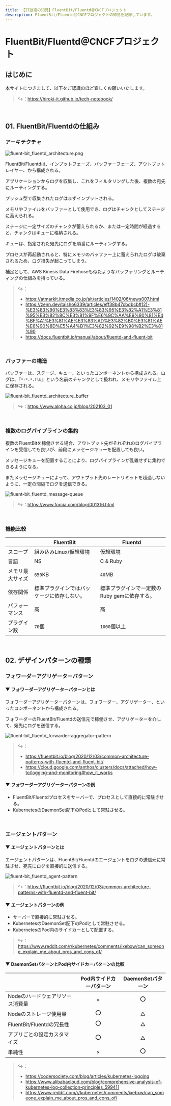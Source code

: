 ```yaml
---
title: 【IT技術の知見】FluentBit/Fluentd＠CNCFプロジェクト
description: FluentBit/Fluentd＠CNCFプロジェクトの知見を記録しています。
---
```


# FluentBit/Fluentd＠CNCFプロジェクト

## はじめに

本サイトにつきまして、以下をご認識のほど宜しくお願いいたします。

> ↪️：https://hiroki-it.github.io/tech-notebook/

<br>

## 01. FluentBit/Fluentdの仕組み

### アーキテクチャ

![fluent-bit_fluentd_architecture.png](https://raw.githubusercontent.com/hiroki-it/tech-notebook-images/master/images/fluent-bit_fluentd_architecture.png)

FluentBit/Fluentdは、インプットフェーズ、バッファーフェーズ、アウトプットレイヤー、から構成される。

アプリケーションからログを収集し、これをフィルタリングした後、複数の宛先にルーティングする。

プッシュ型で収集されたログはまずインプットされる。

メモリやファイルをバッファーとして使用でき、ログはチャンクとしてステージに蓄えられる。

ステージに一定サイズのチャンクが蓄えられるか、または一定時間が経過すると、チャンクはキューに格納される。

キューは、指定された宛先にログを順番にルーティングする。

プロセスが再起動されると、特にメモリのバッファー上に蓄えられたログは破棄されるため、ログ損失が起こってしまう。

補足として、AWS Kinesis Data Firehoseも似たようなバッファリングとルーティングの仕組みを持っている。

> ↪️：
>
> - https://atmarkit.itmedia.co.jp/ait/articles/1402/06/news007.html
> - https://zenn.dev/taisho6339/articles/eff38b47cbdbcb#(2)-%E3%83%90%E3%83%83%E3%83%95%E3%82%A1%E3%81%95%E3%82%8C%E3%81%9F%E6%9C%AA%E9%80%81%E4%BF%A1%E3%81%AE%E3%83%AD%E3%82%B0%E3%81%AE%E6%90%8D%E5%A4%B1%E3%82%92%E9%98%B2%E3%81%90
> - https://docs.fluentbit.io/manual/about/fluentd-and-fluent-bit

<br>

### バッファーの構造

バッファーは、ステージ、キュー、といったコンポーネントから構成される。ログは、『`*-*.*.flb`』という名前のチャンクとして扱われ、メモリやファイル上に保存される。

![fluent-bit_fluentd_architecture_buffer](https://raw.githubusercontent.com/hiroki-it/tech-notebook-images/master/images/fluent-bit_fluentd_architecture_buffer.png)

> ↪️：https://www.alpha.co.jp/blog/202103_01

<br>

### 複数のログパイプラインの集約

複数のFluentBitを稼働させる場合、アウトプット先がそれぞれのログパイプラインを受信しても良いが、前段にメッセージキューを配置しても良い。

メッセージキューを配置することにより、ログパイプラインが乱雑せずに集約できるようになる。

またメッセージキューによって、アウトプット先のレートリミットを超過しないように、一定の間隔でログを送信できる。

![fluent-bit_fluentd_message-queue](https://raw.githubusercontent.com/hiroki-it/tech-notebook-images/master/images/fluent-bit_fluentd_message-queue.png)

> ↪️：https://www.forcia.com/blog/001316.html

<br>

### 機能比較

|                  | FluentBit                                  | Fluentd                                      |
| ---------------- | ------------------------------------------ | -------------------------------------------- |
| スコープ         | 組み込みLinux/仮想環境                     | 仮想環境                                     |
| 言語             | NS                                         | C & Ruby                                     |
| メモリ最大サイズ | `650`KB                                    | `40`MB                                       |
| 依存関係         | 標準プラグインではパッケージに依存しない。 | 標準プラグインで一定数のRuby gemに依存する。 |
| パフォーマンス   | 高                                         | 高                                           |
| プラグイン数     | `70`個                                     | `1000`個以上                                 |

<br>

## 02. デザインパターンの種類

### フォワーダーアグリゲーターパターン

#### ▼ フォワーダーアグリゲーターパターンとは

フォワーダーアグリゲーターパターンは、フォワーダー、アグリゲーター、といったコンポーネントから構成される。

フォワーダーのFluentBit/Fluentdの送信元で稼働させ、アグリゲーターを介して、宛先にログを送信する。

![fluent-bit_fluentd_forwarder-aggregator-pattern](https://raw.githubusercontent.com/hiroki-it/tech-notebook-images/master/images/fluent-bit_fluentd_forwarder-aggregator-pattern.png)

> ↪️：
>
> - https://fluentbit.io/blog/2020/12/03/common-architecture-patterns-with-fluentd-and-fluent-bit/
> - https://cloud.google.com/anthos/clusters/docs/attached/how-to/logging-and-monitoring#how_it_works

#### ▼ フォワーダーアグリゲーターパターンの例

- FluentBit/Fluentdプロセスをサーバーで、プロセスとして直接的に常駐させる。
- KubernetesのDaemonSet配下のPodとして常駐させる。

<br>

### エージェントパターン

#### ▼ エージェントパターンとは

エージェントパターンは、FluentBit/Fluentdのエージェントをログの送信元に常駐させ、宛先にログを直接的に送信する。

![fluent-bit_fluentd_agent-pattern](https://raw.githubusercontent.com/hiroki-it/tech-notebook-images/master/images/fluent-bit_fluentd_agent-pattern.png)

> ↪️：https://fluentbit.io/blog/2020/12/03/common-architecture-patterns-with-fluentd-and-fluent-bit/

#### ▼ エージェントパターンの例

- サーバーで直接的に常駐させる。
- KubernetesのDaemonSet配下のPodとして常駐させる。
- KubernetesのPod内のサイドカーとして配置する。

> ↪️：https://www.reddit.com/r/kubernetes/comments/ixebxw/can_someone_explain_me_about_pros_and_cons_of/

#### ▼ DaemonSetパターンとPod内サイドカーパターンの比較

|                                  | Pod内サイドカーパターン | DaemonSetパターン |
| -------------------------------- | :---------------------: | :---------------: |
| Nodeのハードウェアリソース消費量 |            ×            |        ⭕️        |
| Nodeのストレージ使用量           |           ⭕️           |         △         |
| FluentBit/Fluentdの冗長性        |          ⭕️️           |         △         |
| アプリごとの設定カスタマイズ     |           ⭕️           |         △         |
| 単純性                           |            ×            |        ⭕️        |

> ↪️：
>
> - https://codersociety.com/blog/articles/kubernetes-logging
> - https://www.alibabacloud.com/blog/comprehensive-analysis-of-kubernetes-log-collection-principles_599411
> - https://www.reddit.com/r/kubernetes/comments/ixebxw/can_someone_explain_me_about_pros_and_cons_of/

<br>
